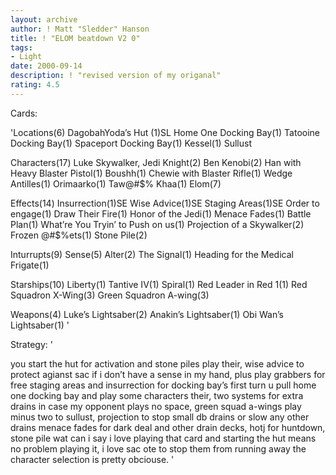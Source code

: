 ```yaml
---
layout: archive
author: ! Matt "Sledder" Hanson
title: ! "ELOM beatdown V2 0"
tags:
- Light
date: 2000-09-14
description: ! "revised version of my origanal"
rating: 4.5
---
```

Cards: 

'Locations(6)
DagobahYoda’s Hut (1)SL
Home One Docking Bay(1)
Tatooine Docking Bay(1)
Spaceport Docking Bay(1)
Kessel(1)
Sullust

Characters(17)
Luke Skywalker, Jedi Knight(2)
Ben Kenobi(2)
Han with Heavy Blaster Pistol(1)
Boushh(1)
Chewie with Blaster Rifle(1)
Wedge Antilles(1)
Orimaarko(1)
Taw@#$% Khaa(1)
Elom(7)

Effects(14)
Insurrection(1)SE
Wise Advice(1)SE
Staging Areas(1)SE
Order to engage(1)
Draw Their Fire(1)
Honor of the Jedi(1)
Menace Fades(1)
Battle Plan(1)
What’re You Tryin’ to Push on us(1)
Projection of a Skywalker(2)
Frozen @#$%ets(1)
Stone Pile(2)

Inturrupts(9)
Sense(5)
Alter(2)
The Signal(1)
Heading for the Medical Frigate(1)

Starships(10)
Liberty(1)
Tantive IV(1)
Spiral(1)
Red Leader in Red 1(1)
Red Squadron X-Wing(3)
Green Squadron A-wing(3)

Weapons(4)
Luke’s Lightsaber(2)
Anakin’s Lightsaber(1)
Obi Wan’s Lightsaber(1) '

Strategy: '

you start the hut for activation and stone piles play their, wise advice to protect agianst sac if i don’t have a sense in my hand, plus play grabbers for free staging areas and insurrection for docking bay’s first turn u pull home one docking bay and play some characters their, two systems for extra drains in case my opponent plays no space, green squad a-wings play minus two to sullust, projection to stop small db drains or slow any other drains menace fades for dark deal and other drain decks, hotj for huntdown, stone pile wat can i say i love playing that card and starting the hut means no problem playing it, i love sac ote to stop them from running away the character selection is pretty obciouse. '